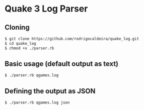 # Quake 3 Log Parser

## Cloning
```sh
$ git clone https://github.com/rodrigocaldeira/quake_log.git
$ cd quake_log
$ chmod +x ./parser.rb
```

## Basic usage (default output as text)
```sh
$ ./parser.rb qgames.log
```

## Defining the output as JSON
```sh
$ ./parser.rb qgames.log json
```
